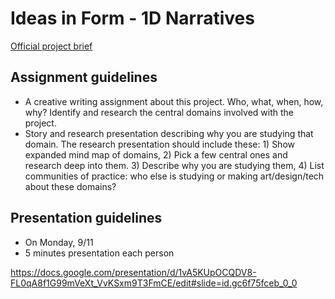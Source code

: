 # Ideas in Form - 1D Narratives
[Official project brief](https://docs.google.com/a/newschool.edu/document/d/1g2bfUFsO3ycpkBmhfYAV1vCq5iOH0ZaZ-rptcom11W8/edit?usp=sharing)

## Assignment guidelines
* A creative writing assignment about this project. Who, what, when, how, why? Identify and research the central domains involved with the project.
* Story and research presentation describing why you are studying that domain. The research presentation should include these: 1) Show expanded mind map of domains, 2) Pick a few central ones and research deep into them. 3) Describe why you are studying them, 4) List communities of practice: who else is studying or making art/design/tech about these domains?

## Presentation guidelines
* On Monday, 9/11
* 5 minutes presentation each person

https://docs.google.com/presentation/d/1vA5KUpOCQDV8-FL0qA8f1G99mVeXt_VvKSxm9T3FmCE/edit#slide=id.gc6f75fceb_0_0
